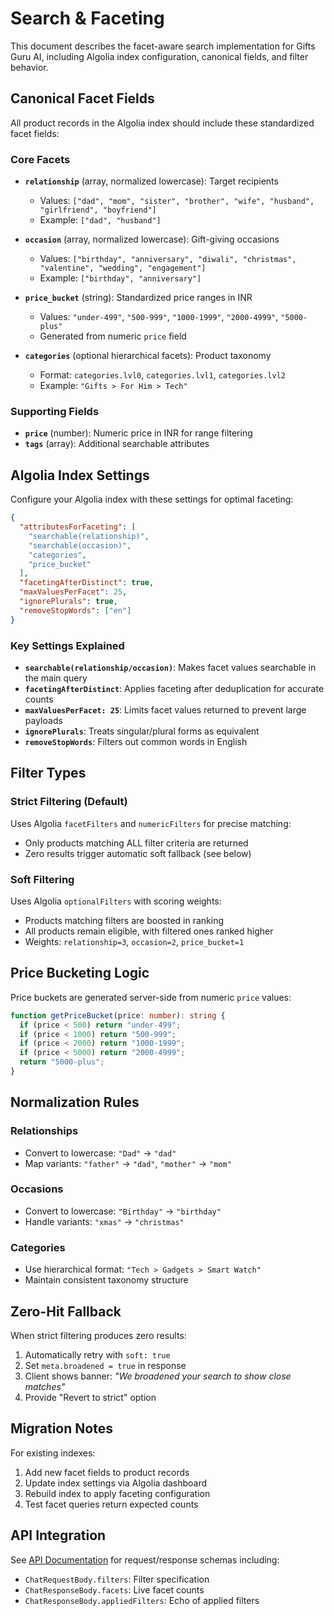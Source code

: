 # Search & Faceting

This document describes the facet-aware search implementation for Gifts Guru AI, including Algolia index configuration, canonical fields, and filter behavior.

## Canonical Facet Fields

All product records in the Algolia index should include these standardized facet fields:

### Core Facets

- **`relationship`** (array, normalized lowercase): Target recipients
  - Values: `["dad", "mom", "sister", "brother", "wife", "husband", "girlfriend", "boyfriend"]`
  - Example: `["dad", "husband"]`

- **`occasion`** (array, normalized lowercase): Gift-giving occasions
  - Values: `["birthday", "anniversary", "diwali", "christmas", "valentine", "wedding", "engagement"]`
  - Example: `["birthday", "anniversary"]`

- **`price_bucket`** (string): Standardized price ranges in INR
  - Values: `"under-499"`, `"500-999"`, `"1000-1999"`, `"2000-4999"`, `"5000-plus"`
  - Generated from numeric `price` field

- **`categories`** (optional hierarchical facets): Product taxonomy
  - Format: `categories.lvl0`, `categories.lvl1`, `categories.lvl2`
  - Example: `"Gifts > For Him > Tech"`

### Supporting Fields

- **`price`** (number): Numeric price in INR for range filtering
- **`tags`** (array): Additional searchable attributes

## Algolia Index Settings

Configure your Algolia index with these settings for optimal faceting:

```json
{
  "attributesForFaceting": [
    "searchable(relationship)",
    "searchable(occasion)",
    "categories",
    "price_bucket"
  ],
  "facetingAfterDistinct": true,
  "maxValuesPerFacet": 25,
  "ignorePlurals": true,
  "removeStopWords": ["en"]
}
```

### Key Settings Explained

- **`searchable(relationship/occasion)`**: Makes facet values searchable in the main query
- **`facetingAfterDistinct`**: Applies faceting after deduplication for accurate counts
- **`maxValuesPerFacet: 25`**: Limits facet values returned to prevent large payloads
- **`ignorePlurals`**: Treats singular/plural forms as equivalent
- **`removeStopWords`**: Filters out common words in English

## Filter Types

### Strict Filtering (Default)
Uses Algolia `facetFilters` and `numericFilters` for precise matching:
- Only products matching ALL filter criteria are returned
- Zero results trigger automatic soft fallback (see below)

### Soft Filtering
Uses Algolia `optionalFilters` with scoring weights:
- Products matching filters are boosted in ranking
- All products remain eligible, with filtered ones ranked higher
- Weights: `relationship=3`, `occasion=2`, `price_bucket=1`

## Price Bucketing Logic

Price buckets are generated server-side from numeric `price` values:

```typescript
function getPriceBucket(price: number): string {
  if (price < 500) return "under-499";
  if (price < 1000) return "500-999";
  if (price < 2000) return "1000-1999";
  if (price < 5000) return "2000-4999";
  return "5000-plus";
}
```

## Normalization Rules

### Relationships
- Convert to lowercase: `"Dad"` → `"dad"`
- Map variants: `"father"` → `"dad"`, `"mother"` → `"mom"`

### Occasions
- Convert to lowercase: `"Birthday"` → `"birthday"`
- Handle variants: `"xmas"` → `"christmas"`

### Categories
- Use hierarchical format: `"Tech > Gadgets > Smart Watch"`
- Maintain consistent taxonomy structure

## Zero-Hit Fallback

When strict filtering produces zero results:

1. Automatically retry with `soft: true`
2. Set `meta.broadened = true` in response
3. Client shows banner: *"We broadened your search to show close matches"*
4. Provide "Revert to strict" option

## Migration Notes

For existing indexes:
1. Add new facet fields to product records
2. Update index settings via Algolia dashboard
3. Rebuild index to apply faceting configuration
4. Test facet queries return expected counts

## API Integration

See [API Documentation](./api.md) for request/response schemas including:
- `ChatRequestBody.filters`: Filter specification
- `ChatResponseBody.facets`: Live facet counts
- `ChatResponseBody.appliedFilters`: Echo of applied filters